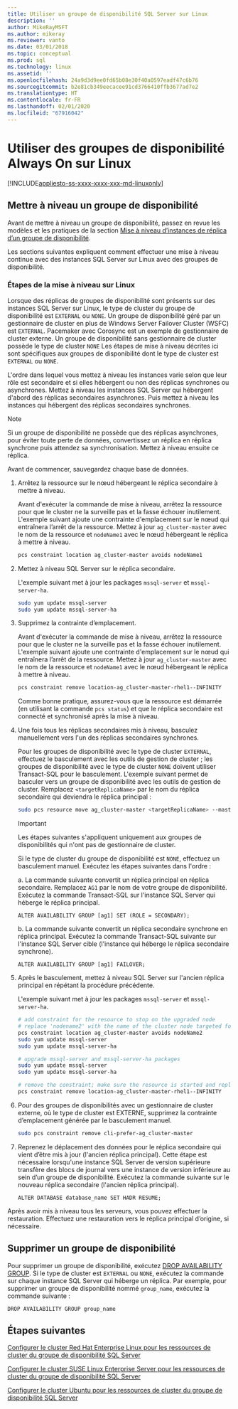 ```yaml
---
title: Utiliser un groupe de disponibilité SQL Server sur Linux
description: ''
author: MikeRayMSFT
ms.author: mikeray
ms.reviewer: vanto
ms.date: 03/01/2018
ms.topic: conceptual
ms.prod: sql
ms.technology: linux
ms.assetid: ''
ms.openlocfilehash: 24a9d3d9ee0fd65b08e30f40a0597eadf47c6b76
ms.sourcegitcommit: b2e81cb349eecacee91cd3766410ffb3677ad7e2
ms.translationtype: HT
ms.contentlocale: fr-FR
ms.lasthandoff: 02/01/2020
ms.locfileid: "67916042"
---
```

# <a name="operate-always-on-availability-groups-on-linux"></a>Utiliser des groupes de disponibilité Always On sur Linux

[!INCLUDE[appliesto-ss-xxxx-xxxx-xxx-md-linuxonly](../includes/appliesto-ss-xxxx-xxxx-xxx-md-linuxonly.md)]

## <a name="upgrade-availability-group"></a>Mettre à niveau un groupe de disponibilité

Avant de mettre à niveau un groupe de disponibilité, passez en revue les modèles et les pratiques de la section [Mise à niveau d’instances de réplica d’un groupe de disponibilité](../database-engine/availability-groups/windows/upgrading-always-on-availability-group-replica-instances.md).

Les sections suivantes expliquent comment effectuer une mise à niveau continue avec des instances SQL Server sur Linux avec des groupes de disponibilité. 

### <a name="upgrade-steps-on-linux"></a>Étapes de la mise à niveau sur Linux

Lorsque des réplicas de groupes de disponibilité sont présents sur des instances SQL Server sur Linux, le type de cluster du groupe de disponibilité est `EXTERNAL` ou `NONE`. Un groupe de disponibilité géré par un gestionnaire de cluster en plus de Windows Server Failover Cluster (WSFC) est `EXTERNAL`. Pacemaker avec Corosync est un exemple de gestionnaire de cluster externe. Un groupe de disponibilité sans gestionnaire de cluster possède le type de cluster `NONE` Les étapes de mise à niveau décrites ici sont spécifiques aux groupes de disponibilité dont le type de cluster est `EXTERNAL` ou `NONE`.

L'ordre dans lequel vous mettez à niveau les instances varie selon que leur rôle est secondaire et si elles hébergent ou non des réplicas synchrones ou asynchrones. Mettez à niveau les instances SQL Server qui hébergent d'abord des réplicas secondaires asynchrones. Puis mettez à niveau les instances qui hébergent des réplicas secondaires synchrones. 

   >[!NOTE]
   >Si un groupe de disponibilité ne possède que des réplicas asynchrones, pour éviter toute perte de données, convertissez un réplica en réplica synchrone puis attendez sa synchronisation. Mettez à niveau ensuite ce réplica.
   
Avant de commencer, sauvegardez chaque base de données.

1. Arrêtez la ressource sur le nœud hébergeant le réplica secondaire à mettre à niveau.
   
   Avant d'exécuter la commande de mise à niveau, arrêtez la ressource pour que le cluster ne la surveille pas et la fasse échouer inutilement. L'exemple suivant ajoute une contrainte d'emplacement sur le nœud qui entraînera l’arrêt de la ressource. Mettez à jour `ag_cluster-master` avec le nom de la ressource et `nodeName1` avec le nœud hébergeant le réplica à mettre à niveau.

   ```bash
   pcs constraint location ag_cluster-master avoids nodeName1
   ```

1. Mettez à niveau SQL Server sur le réplica secondaire.

   L'exemple suivant met à jour les packages `mssql-server` et `mssql-server-ha`.

   ```bash
   sudo yum update mssql-server
   sudo yum update mssql-server-ha
   ```
1. Supprimez la contrainte d’emplacement.

   Avant d'exécuter la commande de mise à niveau, arrêtez la ressource pour que le cluster ne la surveille pas et la fasse échouer inutilement. L'exemple suivant ajoute une contrainte d'emplacement sur le nœud qui entraînera l’arrêt de la ressource. Mettez à jour `ag_cluster-master` avec le nom de la ressource et `nodeName1` avec le nœud hébergeant le réplica à mettre à niveau.

   ```bash
   pcs constraint remove location-ag_cluster-master-rhel1--INFINITY
   ```
   Comme bonne pratique, assurez-vous que la ressource est démarrée (en utilisant la commande `pcs status`) et que le réplica secondaire est connecté et synchronisé après la mise à niveau.

1. Une fois tous les réplicas secondaires mis à niveau, basculez manuellement vers l'un des réplicas secondaires synchrones.

   Pour les groupes de disponibilité avec le type de cluster `EXTERNAL`, effectuez le basculement avec les outils de gestion de cluster ; les groupes de disponibilité avec le type de cluster `NONE` doivent utiliser Transact-SQL pour le basculement. 
   L'exemple suivant permet de basculer vers un groupe de disponibilité avec les outils de gestion de cluster. Remplacez `<targetReplicaName>` par le nom du réplica secondaire qui deviendra le réplica principal :

   ```bash
   sudo pcs resource move ag_cluster-master <targetReplicaName> --master  
   ``` 
   
   >[!IMPORTANT]
   >Les étapes suivantes s'appliquent uniquement aux groupes de disponibilités qui n'ont pas de gestionnaire de cluster.

   Si le type de cluster du groupe de disponibilité est `NONE`, effectuez un basculement manuel. Exécutez les étapes suivantes dans l'ordre :

      a. La commande suivante convertit un réplica principal en réplica secondaire. Remplacez `AG1` par le nom de votre groupe de disponibilité. Exécutez la commande Transact-SQL sur l'instance SQL Server qui héberge le réplica principal.

      ```transact-sql
      ALTER AVAILABILITY GROUP [ag1] SET (ROLE = SECONDARY);
      ```

      b. La commande suivante convertit un réplica secondaire synchrone en réplica principal. Exécutez la commande Transact-SQL suivante sur l'instance SQL Server cible (l'instance qui héberge le réplica secondaire synchrone).

      ```transact-sql
      ALTER AVAILABILITY GROUP [ag1] FAILOVER;
      ```

1. Après le basculement, mettez à niveau SQL Server sur l'ancien réplica principal en répétant la procédure précédente.

   L'exemple suivant met à jour les packages `mssql-server` et `mssql-server-ha`.

   ```bash
   # add constraint for the resource to stop on the upgraded node
   # replace 'nodename2' with the name of the cluster node targeted for upgrade
   pcs constraint location ag_cluster-master avoids nodeName2
   sudo yum update mssql-server
   sudo yum update mssql-server-ha
   ```
   
   ```bash
   # upgrade mssql-server and mssql-server-ha packages
   sudo yum update mssql-server
   sudo yum update mssql-server-ha
   ```

   ```bash
   # remove the constraint; make sure the resource is started and replica is connected and synchronized
   pcs constraint remove location-ag_cluster-master-rhel1--INFINITY
   ```

1. Pour des groupes de disponibilités avec un gestionnaire de cluster externe, où le type de cluster est EXTERNE, supprimez la contrainte d’emplacement générée par le basculement manuel. 

   ```bash
   sudo pcs constraint remove cli-prefer-ag_cluster-master  
   ```

1. Reprenez le déplacement des données pour le réplica secondaire qui vient d’être mis à jour (l'ancien réplica principal). Cette étape est nécessaire lorsqu'une instance SQL Server de version supérieure transfère des blocs de journal vers une instance de version inférieure au sein d’un groupe de disponibilité. Exécutez la commande suivante sur le nouveau réplica secondaire (l'ancien réplica principal).

   ```transact-sql
   ALTER DATABASE database_name SET HADR RESUME;
   ```

Après avoir mis à niveau tous les serveurs, vous pouvez effectuer la restauration. Effectuez une restauration vers le réplica principal d’origine, si nécessaire. 

## <a name="drop-an-availability-group"></a>Supprimer un groupe de disponibilité

Pour supprimer un groupe de disponibilité, exécutez [DROP AVAILABILITY GROUP](../t-sql/statements/drop-availability-group-transact-sql.md). Si le type de cluster est `EXTERNAL` ou `NONE`, exécutez la commande sur chaque instance SQL Server qui héberge un réplica. Par exemple, pour supprimer un groupe de disponibilité nommé `group_name`, exécutez la commande suivante :

   ```transact-sql
   DROP AVAILABILITY GROUP group_name
   ```
 

## <a name="next-steps"></a>Étapes suivantes

[Configurer le cluster Red Hat Enterprise Linux pour les ressources de cluster du groupe de disponibilité SQL Server](sql-server-linux-availability-group-cluster-rhel.md)

[Configurer le cluster SUSE Linux Enterprise Server pour les ressources de cluster du groupe de disponibilité SQL Server](sql-server-linux-availability-group-cluster-sles.md)

[Configurer le cluster Ubuntu pour les ressources de cluster du groupe de disponibilité SQL Server](sql-server-linux-availability-group-cluster-ubuntu.md)
